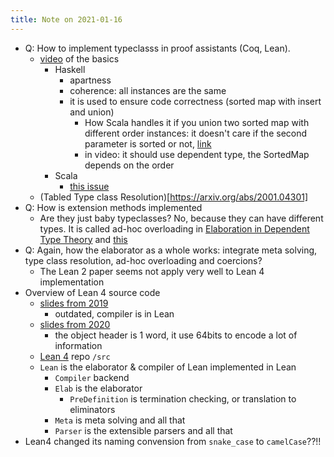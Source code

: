 ```yaml
---
title: Note on 2021-01-16
---
```



* Q: How to implement typeclasss in proof assistants (Coq, Lean).
  * [video](https://www.youtube.com/watch?v=6WhFpnfD-Tw) of the basics
    * Haskell
      * apartness
      * coherence: all instances are the same
      * it is used to ensure code correctness (sorted map with insert and union)
        * How Scala handles it if you union two sorted map with different order instances: it doesn't care if the second parameter is sorted or not, [link](https://www.scala-lang.org/api/current/scala/collection/SortedMap.html#++[V2%3E:V](xs:scala.collection.IterableOnce[(K,V2)]):CC[K,V2])
        * in video: it should use dependent type, the SortedMap depends on the order
    * Scala
      * [this issue](https://github.com/lampepfl/dotty-feature-requests/issues/4)
  * (Tabled Type class Resolution)[https://arxiv.org/abs/2001.04301]
* Q: How is extension methods implemented
  * Are they just baby typeclasses? No, because they can have different types. It is called ad-hoc overloading in [Elaboration in Dependent Type Theory](https://arxiv.org/abs/1505.04324) and [this](https://github.com/leanprover/lean4/blob/d3d245c711bba039ddf2f7e35ce483505aa2970e/tests/elabissues/overload_with_list_coercion.lean#L1)
* Q: Again, how the elaborator as a whole works: integrate meta solving, type class resolution, ad-hoc overloading and coercions?
  * The Lean 2 paper seems not apply very well to Lean 4 implementation
* Overview of Lean 4 source code
  * [slides from 2019](http://leanprover.github.io/talks/vu2019.pdf)
    * outdated, compiler is in Lean
  * [slides from 2020](http://leanprover.github.io/talks/LeanACL2.pdf)
    * the object header is 1 word, it use 64bits to encode a lot of information
  * [Lean 4](https://github.com/leanprover/lean4) repo `/src`
  * `Lean` is the elaborator & compiler of Lean implemented in Lean
    * `Compiler` backend
    * `Elab` is the elaborator
      * `PreDefinition` is termination checking, or translation to eliminators
    * `Meta` is meta solving and all that
    * `Parser` is the extensible parsers and all that
* Lean4 changed its naming convension from `snake_case` to `camelCase`??!!